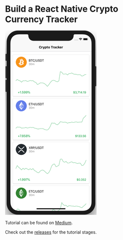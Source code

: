 # Build a React Native Crypto Currency Tracker

![React Native Application](./assets_readme/final-screen.png "React Native Application")

Tutorial can be found on [Medium](https://medium.com/@michael.kimpton/build-a-react-native-crypto-currency-tracker-part-1-3ca404accbbb).

Check out the [releases](https://github.com/sketchthat/react-native-crypto-tracker/releases) for the tutorial stages.
